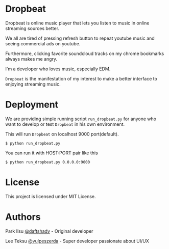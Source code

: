 Dropbeat
========

Dropbeat is online music player that lets you listen to music in online streaming sources better.

We all are tired of pressing refresh button to repeat youtube music and seeing commercial ads on youtube.

Furthermore, clicking favorite soundcloud tracks on my chrome bookmarks always makes me angry.

I'm a developer who loves music, especially EDM. 

`Dropbeat` is the manifestation of my interest to make a better interface to enjoying streaming music.


Deployment
==========

We are providing simple running script `run_dropbeat.py` for anyone who want to develop or test `Dropbeat` in his own environment.

This will run `Dropbeat` on localhost 9000 port(default). 

    $ python run_dropbeat.py
    
You can run it with HOST:PORT pair like this

    $ python run_dropbeat.py 0.0.0.0:9000
    



License
=======

This project is licensed under MIT License.


Authors
=======

Park Ilsu [@daftshady](http://github.com/daftshady) - Original developer 

Lee Teksu [@vulpeszerda](http://github.com/vulpeszerda) - Super developer passionate about UI/UX
